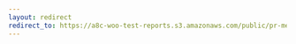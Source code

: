 ```yaml
---
layout: redirect
redirect_to: https://a8c-woo-test-reports.s3.amazonaws.com/public/pr-merge/42802/e2e/index.html
---
```

